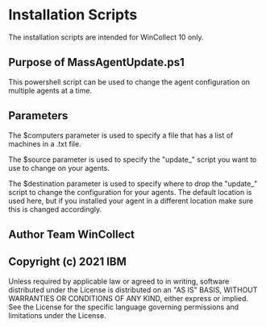 # Installation Scripts

The installation scripts are intended for WinCollect 10 only.

## Purpose of MassAgentUpdate.ps1

This powershell script can be used to change the agent configuration on multiple agents at a time.

## Parameters

The $computers parameter is used to specify a file that has a list of machines in a .txt file.

The $source parameter is used to specify the "update_" script you want to use to change on your agents.

The $destination parameter is used to specify where to drop the "update_" script to change the configuration for your agents.  The default location is used here, but if you installed your agent in a different location make sure this is changed accordingly.

## Author  Team WinCollect

## Copyright (c) 2021 IBM  
Unless required by applicable law or agreed to in writing, software distributed under the License is distributed on an "AS IS" BASIS, WITHOUT WARRANTIES OR CONDITIONS OF ANY KIND, either express or implied. See the License for the specific language governing permissions and limitations under the License.